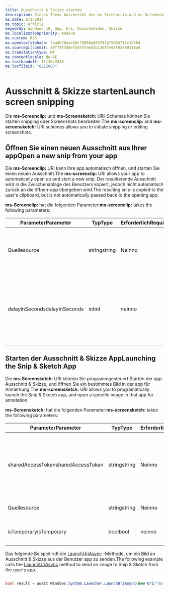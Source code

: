 ```yaml
---
title: Ausschnitt & Skizze starten
description: Dieses Thema beschreibt die ms-Screenclip und ms-Screensketch URI-Schemas. Ihre app kann diese URI-Schemas zum Starten der app Ausschnitt & Skizze oder einen neuen Ausschnitt Öffnen verwenden.
ms.date: 8/1/2017
ms.topic: article
keywords: Windows 10, Uwp, Uri, Ausschneiden, Skizze
ms.localizationpriority: medium
ms.custom: RS5
ms.openlocfilehash: 7aa0b70aee50c79088a68378fa75664711c3d564
ms.sourcegitcommit: 89ff8ff88ef58f4fe6d3b1368fe94f62e59118ad
ms.translationtype: MT
ms.contentlocale: de-DE
ms.lasthandoff: 11/30/2018
ms.locfileid: "8212883"
---
```

# <a name="launch-screen-snipping"></a><span data-ttu-id="81a42-105">Ausschnitt & Skizze starten</span><span class="sxs-lookup"><span data-stu-id="81a42-105">Launch screen snipping</span></span>

<span data-ttu-id="81a42-106">Die **ms-Screenclip:** und **ms-Screensketch:** URI-Schemas können Sie starten snipping oder Screenshots bearbeiten.</span><span class="sxs-lookup"><span data-stu-id="81a42-106">The **ms-screenclip:** and **ms-screensketch:** URI schemes allows you to initiate snipping or editing screenshots.</span></span>

## <a name="open-a-new-snip-from-your-app"></a><span data-ttu-id="81a42-107">Öffnen Sie einen neuen Ausschnitt aus Ihrer app</span><span class="sxs-lookup"><span data-stu-id="81a42-107">Open a new snip from your app</span></span>

<span data-ttu-id="81a42-108">Die **ms-Screenclip:** URI kann Ihre app automatisch öffnen, und starten Sie einen neuen Ausschnitt.</span><span class="sxs-lookup"><span data-stu-id="81a42-108">The **ms-screenclip:** URI allows your app to automatically open up and start a new snip.</span></span> <span data-ttu-id="81a42-109">Der resultierende Ausschnitt wird in die Zwischenablage des Benutzers kopiert, jedoch nicht automatisch zurück an die öffnen-app übergeben wird.</span><span class="sxs-lookup"><span data-stu-id="81a42-109">The resulting snip is copied to the user's clipboard, but is not automatically passed back to the opening app.</span></span>

<span data-ttu-id="81a42-110">**ms-Screenclip:** hat die folgenden Parameter:</span><span class="sxs-lookup"><span data-stu-id="81a42-110">**ms-screenclip:** takes the following parameters:</span></span>

| <span data-ttu-id="81a42-111">Parameter</span><span class="sxs-lookup"><span data-stu-id="81a42-111">Parameter</span></span> | <span data-ttu-id="81a42-112">Typ</span><span class="sxs-lookup"><span data-stu-id="81a42-112">Type</span></span> | <span data-ttu-id="81a42-113">Erforderlich</span><span class="sxs-lookup"><span data-stu-id="81a42-113">Required</span></span> | <span data-ttu-id="81a42-114">Beschreibung</span><span class="sxs-lookup"><span data-stu-id="81a42-114">Description</span></span> |
| --- | --- | --- | --- |
| <span data-ttu-id="81a42-115">Quelle</span><span class="sxs-lookup"><span data-stu-id="81a42-115">source</span></span> | <span data-ttu-id="81a42-116">string</span><span class="sxs-lookup"><span data-stu-id="81a42-116">string</span></span> | <span data-ttu-id="81a42-117">Nein</span><span class="sxs-lookup"><span data-stu-id="81a42-117">no</span></span> | <span data-ttu-id="81a42-118">Eine formfreie Zeichenfolge an, dass die Quelle, die den URI gestartet.</span><span class="sxs-lookup"><span data-stu-id="81a42-118">A freeform string to indicate the source that launched the URI.</span></span> |
| <span data-ttu-id="81a42-119">delayInSeconds</span><span class="sxs-lookup"><span data-stu-id="81a42-119">delayInSeconds</span></span> | <span data-ttu-id="81a42-120">int</span><span class="sxs-lookup"><span data-stu-id="81a42-120">int</span></span> | <span data-ttu-id="81a42-121">nein</span><span class="sxs-lookup"><span data-stu-id="81a42-121">no</span></span> | <span data-ttu-id="81a42-122">Eine ganze Zahl von 1 bis zu 30.</span><span class="sxs-lookup"><span data-stu-id="81a42-122">An integer value, from 1 to 30.</span></span> <span data-ttu-id="81a42-123">Gibt die Verzögerung in vollständige Sekunden zwischen dem URI-Aufruf und wann snipping beginnt.</span><span class="sxs-lookup"><span data-stu-id="81a42-123">Specifies the delay, in full seconds, between the URI call and when snipping begins.</span></span> |

## <a name="launching-the-snip--sketch-app"></a><span data-ttu-id="81a42-124">Starten der Ausschnitt & Skizze App</span><span class="sxs-lookup"><span data-stu-id="81a42-124">Launching the Snip & Sketch App</span></span>

<span data-ttu-id="81a42-125">Die **ms-Screensketch:** URI können Sie programmgesteuert Starten der app Ausschnitt & Skizze, und öffnen Sie ein bestimmtes Bild in der app für Anmerkung.</span><span class="sxs-lookup"><span data-stu-id="81a42-125">The **ms-screensketch:** URI allows you to programatically launch the Snip & Sketch app, and open a specific image in that app for annotation.</span></span>

<span data-ttu-id="81a42-126">**ms-Screensketch:** hat die folgenden Parameter:</span><span class="sxs-lookup"><span data-stu-id="81a42-126">**ms-screensketch:** takes the following parameters:</span></span>

| <span data-ttu-id="81a42-127">Parameter</span><span class="sxs-lookup"><span data-stu-id="81a42-127">Parameter</span></span> | <span data-ttu-id="81a42-128">Typ</span><span class="sxs-lookup"><span data-stu-id="81a42-128">Type</span></span> | <span data-ttu-id="81a42-129">Erforderlich</span><span class="sxs-lookup"><span data-stu-id="81a42-129">Required</span></span> | <span data-ttu-id="81a42-130">Beschreibung</span><span class="sxs-lookup"><span data-stu-id="81a42-130">Description</span></span> |
| --- | --- | --- | --- |
| <span data-ttu-id="81a42-131">sharedAccessToken</span><span class="sxs-lookup"><span data-stu-id="81a42-131">sharedAccessToken</span></span> | <span data-ttu-id="81a42-132">string</span><span class="sxs-lookup"><span data-stu-id="81a42-132">string</span></span> | <span data-ttu-id="81a42-133">Nein</span><span class="sxs-lookup"><span data-stu-id="81a42-133">no</span></span> | <span data-ttu-id="81a42-134">Ein Token, identifizieren die Datei in der app Ausschnitt & Skizze geöffnet.</span><span class="sxs-lookup"><span data-stu-id="81a42-134">A token identifying the file to open in the Snip & Sketch app.</span></span> <span data-ttu-id="81a42-135">Aus [SharedStorageAccessManager.AddFile](https://docs.microsoft.com/uwp/api/windows.applicationmodel.datatransfer.sharedstorageaccessmanager.addfile)abgerufen werden.</span><span class="sxs-lookup"><span data-stu-id="81a42-135">Retrieved from [SharedStorageAccessManager.AddFile](https://docs.microsoft.com/uwp/api/windows.applicationmodel.datatransfer.sharedstorageaccessmanager.addfile).</span></span> <span data-ttu-id="81a42-136">Wenn dieser Parameter nicht angegeben ist, wird die app ohne Öffnen der Datei gestartet werden.</span><span class="sxs-lookup"><span data-stu-id="81a42-136">If this parameter is omitted, the app will be launched without a file open.</span></span> |
| <span data-ttu-id="81a42-137">Quelle</span><span class="sxs-lookup"><span data-stu-id="81a42-137">source</span></span> | <span data-ttu-id="81a42-138">string</span><span class="sxs-lookup"><span data-stu-id="81a42-138">string</span></span> | <span data-ttu-id="81a42-139">Nein</span><span class="sxs-lookup"><span data-stu-id="81a42-139">no</span></span> | <span data-ttu-id="81a42-140">Eine formfreie Zeichenfolge an, dass die Quelle, die den URI gestartet.</span><span class="sxs-lookup"><span data-stu-id="81a42-140">A freeform string to indicate the source that launched the URI.</span></span> |
| <span data-ttu-id="81a42-141">isTemporary</span><span class="sxs-lookup"><span data-stu-id="81a42-141">isTemporary</span></span> | <span data-ttu-id="81a42-142">bool</span><span class="sxs-lookup"><span data-stu-id="81a42-142">bool</span></span> | <span data-ttu-id="81a42-143">nein</span><span class="sxs-lookup"><span data-stu-id="81a42-143">no</span></span> | <span data-ttu-id="81a42-144">Wenn auf True festgelegt, Bildschirmskizzen versucht, die Datei zu löschen, nachdem sie geöffnet.</span><span class="sxs-lookup"><span data-stu-id="81a42-144">If set to True, Screen Sketch will try to delete the file after opening it.</span></span> |

<span data-ttu-id="81a42-145">Das folgende Beispiel ruft die [LaunchUriAsync](https://docs.microsoft.com/uwp/api/Windows.System.Launcher#Windows_System_Launcher_LaunchUriAsync_Windows_Foundation_Uri_) -Methode, um ein Bild an Ausschnitt & Skizze aus der Benutzer app zu senden.</span><span class="sxs-lookup"><span data-stu-id="81a42-145">The following example calls the [LaunchUriAsync](https://docs.microsoft.com/uwp/api/Windows.System.Launcher#Windows_System_Launcher_LaunchUriAsync_Windows_Foundation_Uri_) method to send an image to Snip & Sketch from the user's app.</span></span>

```csharp

bool result = await Windows.System.Launcher.LaunchUriAsync(new Uri("ms-screensketch:edit?source=MyApp&isTemporary=false&sharedAccessToken=2C37ADDA-B054-40B5-8B38-11CED1E1A2D"));

```
